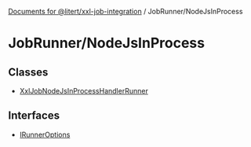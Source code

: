 [Documents for @litert/xxl-job-integration](../../index.md) / JobRunner/NodeJsInProcess

# JobRunner/NodeJsInProcess

## Classes

- [XxlJobNodeJsInProcessHandlerRunner](classes/XxlJobNodeJsInProcessHandlerRunner.md)

## Interfaces

- [IRunnerOptions](interfaces/IRunnerOptions.md)
